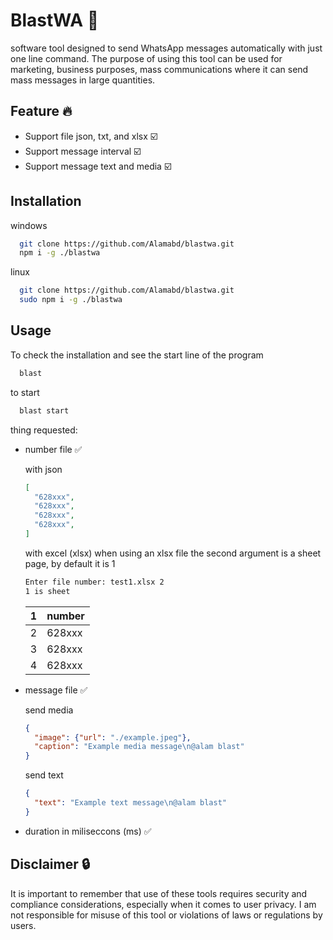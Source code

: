 # BlastWA 🚀

software tool designed to send WhatsApp messages automatically with just one line command. The purpose of using this tool can be used for marketing, business purposes, mass communications where it can send mass messages in large quantities.

## Feature 🔥
- Support file json, txt, and xlsx ☑️
- Support message interval ☑️
- Support message text and media ☑️

## Installation

windows

```bash
  git clone https://github.com/Alamabd/blastwa.git
  npm i -g ./blastwa
```

linux

```bash
  git clone https://github.com/Alamabd/blastwa.git
  sudo npm i -g ./blastwa
```

## Usage

To check the installation and see the start line of the program
```bash
  blast
```

to start
```bash
  blast start
```
thing requested:
- number file ✅
  
   with json
  ```json
  [
    "628xxx",
    "628xxx",
    "628xxx",
    "628xxx",
  ]
  ```

  with excel (xlsx)
  when using an xlsx file the second argument is a sheet page, by default it is 1
  ```bash
  Enter file number: test1.xlsx 2
  1 is sheet
  ```

  |1 |number |
  |--|---|
  |2 |628xxx|
  |3 |628xxx|
  |4 |628xxx|

- message file ✅

  send media
  ```json
  {
    "image": {"url": "./example.jpeg"},
    "caption": "Example media message\n@alam blast"
  }
  ```

  send text
  ```json
  {
    "text": "Example text message\n@alam blast"
  }
  ```
- duration in miliseccons (ms) ✅
  


## Disclaimer 🔒
It is important to remember that use of these tools requires security and compliance considerations, especially when it comes to user privacy. I am not responsible for misuse of this tool or violations of laws or regulations by users.

